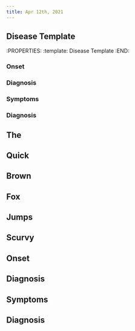 ```yaml
---
title: Apr 12th, 2021
---
```


## Disease Template
:PROPERTIES:
:template: Disease Template
:END:
### Onset
### Diagnosis
### Symptoms
### Diagnosis
## The
## Quick
## Brown
## Fox
## Jumps
## Scurvy
## Onset
## Diagnosis
## Symptoms
## Diagnosis

